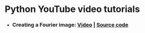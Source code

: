 # Python YouTube video tutorials

* ### Creating a Fourier image: [Video](https://youtu.be/gJ2m0dd7QpU) | [Source code](/fourier_image.py)
